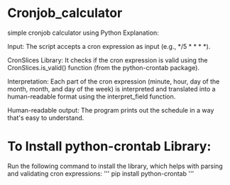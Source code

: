 # Cronjob_calculator
simple cronjob calculator using Python
Explanation:

Input: The script accepts a cron expression as input (e.g., */5 * * * *).

CronSlices Library: It checks if the cron expression is valid using the CronSlices.is_valid() function (from the python-crontab package).

Interpretation: Each part of the cron expression (minute, hour, day of the month, month, and day of the week) is interpreted and translated into a human-readable format using the interpret_field function.

Human-readable output: The program prints out the schedule in a way that's easy to understand.

# To Install python-crontab Library:
Run the following command to install the library, which helps with parsing and validating cron expressions:
'''
pip install python-crontab
                          '''
